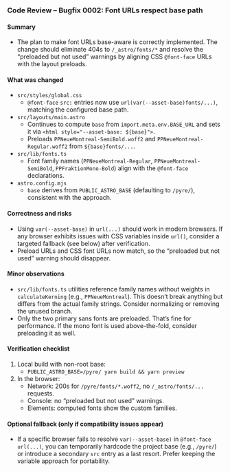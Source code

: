 ### Code Review – Bugfix 0002: Font URLs respect base path

#### Summary
- The plan to make font URLs base-aware is correctly implemented. The change should eliminate 404s to `/_astro/fonts/*` and resolve the “preloaded but not used” warnings by aligning CSS `@font-face` URLs with the layout preloads.

#### What was changed
- `src/styles/global.css`
  - `@font-face` `src:` entries now use `url(var(--asset-base)fonts/...)`, matching the configured base path.
- `src/layouts/main.astro`
  - Continues to compute `base` from `import.meta.env.BASE_URL` and sets it via `<html style="--asset-base: ${base}">`.
  - Preloads `PPNeueMontreal-SemiBold.woff2` and `PPNeueMontreal-Regular.woff2` from `${base}fonts/...`.
- `src/lib/fonts.ts`
  - Font family names (`PPNeueMontreal-Regular`, `PPNeueMontreal-SemiBold`, `PPFraktionMono-Bold`) align with the `@font-face` declarations.
- `astro.config.mjs`
  - `base` derives from `PUBLIC_ASTRO_BASE` (defaulting to `/pyre/`), consistent with the approach.

#### Correctness and risks
- Using `var(--asset-base)` in `url(...)` should work in modern browsers. If any browser exhibits issues with CSS variables inside `url()`, consider a targeted fallback (see below) after verification.
- Preload URLs and CSS font URLs now match, so the “preloaded but not used” warning should disappear.

#### Minor observations
- `src/lib/fonts.ts` utilities reference family names without weights in `calculateKerning` (e.g., `PPNeueMontreal`). This doesn’t break anything but differs from the actual family strings. Consider normalizing or removing the unused branch.
- Only the two primary sans fonts are preloaded. That’s fine for performance. If the mono font is used above-the-fold, consider preloading it as well.

#### Verification checklist
1) Local build with non-root base:
   - `PUBLIC_ASTRO_BASE=/pyre/ yarn build && yarn preview`
2) In the browser:
   - Network: 200s for `/pyre/fonts/*.woff2`, no `/_astro/fonts/...` requests.
   - Console: no “preloaded but not used” warnings.
   - Elements: computed fonts show the custom families.

#### Optional fallback (only if compatibility issues appear)
- If a specific browser fails to resolve `var(--asset-base)` in `@font-face` `url(...)`, you can temporarily hardcode the project base (e.g., `/pyre/`) or introduce a secondary `src` entry as a last resort. Prefer keeping the variable approach for portability.


